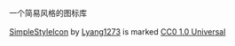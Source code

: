一个简易风格的图标库

<a href="https://github.com/Lyang1273/SimpleStyleIcon">SimpleStyleIcon</a> by <a href="https://github.com/Lyang1273">Lyang1273</a> is marked <a href="https://creativecommons.org/publicdomain/zero/1.0/">CC0 1.0 Universal</a><img src="https://mirrors.creativecommons.org/presskit/icons/cc.svg" style="max-width: 1em;max-height:1em;margin-left: .2em;" widgth="16" height="16"><img src="https://mirrors.creativecommons.org/presskit/icons/zero.svg" style="max-width: 1em;max-height:1em;margin-left: .2em; " widgth="16" height="16">
